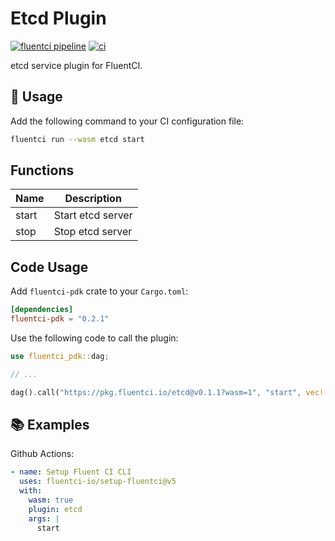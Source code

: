 # Etcd Plugin

[![fluentci pipeline](https://shield.fluentci.io/x/etcd)](https://pkg.fluentci.io/etcd)
[![ci](https://github.com/fluentci-io/services/actions/workflows/etcd.yml/badge.svg)](https://github.com/fluentci-io/services/actions/workflows/etcd.yml)

etcd service plugin for FluentCI.

## 🚀 Usage

Add the following command to your CI configuration file:

```bash
fluentci run --wasm etcd start
```

## Functions

| Name   | Description                                 |
| ------ | --------------------------------------------|
| start  | Start etcd server                       |
| stop   | Stop etcd server                        |

## Code Usage

Add `fluentci-pdk` crate to your `Cargo.toml`:

```toml
[dependencies]
fluentci-pdk = "0.2.1"
```

Use the following code to call the plugin:

```rust
use fluentci_pdk::dag;

// ...

dag().call("https://pkg.fluentci.io/etcd@v0.1.1?wasm=1", "start", vec![])?;
```

## 📚 Examples

Github Actions:

```yaml
- name: Setup Fluent CI CLI
  uses: fluentci-io/setup-fluentci@v5
  with:
    wasm: true
    plugin: etcd
    args: |
      start
```
